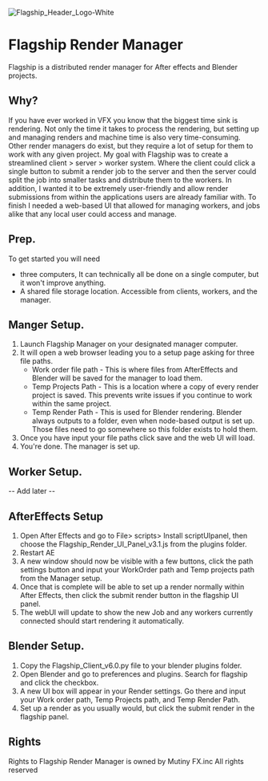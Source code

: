 ![Flagship_Header_Logo-White](https://github.com/ArrowThief/Flagship_Manager_Dev/assets/33704630/930bc17d-20a3-407f-8269-bbb1f45c3e61)

# Flagship Render Manager

Flagship is a distributed render manager for After effects and Blender projects.

## Why?
If you have ever worked in VFX you know that the biggest time sink is rendering. Not only the time it takes to process the rendering, but setting up and managing renders and machine time is also very time-consuming.
Other render managers do exist, but they require a lot of setup for them to work with any given project. 
My goal with Flagship was to create a streamlined client > server > worker system. Where the client could click a single button to submit a render job to the server and then the server could split the job into smaller tasks and distribute them to the workers. 
In addition, I wanted it to be extremely user-friendly and allow render submissions from within the applications users are already familiar with.
To finish I needed a web-based UI that allowed for managing workers, and jobs alike that any local user could access and manage. 

## Prep.
To get started you will need
- three computers, It can technically all be done on a single computer, but it won't improve anything.
- A shared file storage location. Accessible from clients, workers, and the manager.

## Manger Setup.
1. Launch Flagship Manager on your designated manager computer.
2. It will open a web browser leading you to a setup page asking for three file paths.
     - Work order file path - This is where files from AfterEffects and Blender will be saved for the manager to load them.
     - Temp Projects Path - This is a location where a copy of every render project is saved. This prevents write issues if you continue to work within the same project.
     - Temp Render Path - This is used for Blender rendering. Blender always outputs to a folder, even when node-based output is set up. Those files need to go somewhere so this folder exists to hold them.
3. Once you have input your file paths click save and the web UI will load.
4. You're done. The manager is set up.

## Worker Setup. 
 -- Add later --

## AfterEffects Setup
1. Open After Effects and go to File> scripts> Install scriptUIpanel, then choose the Flagship_Render_UI_Panel_v3.1.js from the plugins folder.
2. Restart AE
3. A new window should now be visible with a few buttons, click the path settings button and input your WorkOrder path and Temp projects path from the Manager setup.
4. Once that is complete will be able to set up a render normally within After Effects, then click the submit render button in the flagship UI panel.
5. The webUI will update to show the new Job and any workers currently connected should start rendering it automatically.
   
## Blender Setup. 
1. Copy the Flagship_Client_v6.0.py file to your blender plugins folder.
2. Open Blender and go to preferences and plugins. Search for flagship and click the checkbox.
3. A new UI box will appear in your Render settings. Go there and input your Work order path, Temp Projects path, and Temp Render Path.
4. Set up a render as you usually would, but click the submit render in the flagship panel. 

## Rights
Rights to Flagship Render Manager is owned by Mutiny FX.inc
All rights reserved
